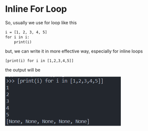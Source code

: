 # Inline For Loop

So, usually we use for loop like this

```
i = [1, 2, 3, 4, 5]
for i in i:
    print(i)
```

but, we can write it in more effective way, especially for inline loops

```
[print(i) for i in [1,2,3,4,5]]
```

the output will be

<img src='img/forloop.png'>